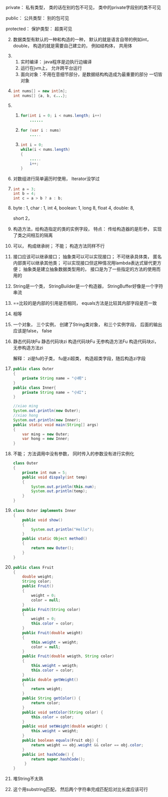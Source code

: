 private： 私有类型， 类的话在别的包不可见， 类中的private字段别的类不可见

public： 公共类型： 别的包可见

protected： 保护类型： 超类可见

2. 数据类型有默认的一种和构造的一种， 默认的就是语言自带的例如int， double， 构造的就是需要自己建立的， 例如结构体， 共用体

3. 1. 实时编译： java程序是边执行边编译
   2. 运行在jvm上， 允许跨平台运行
   3. 面向对象：不用在意细节部分，是数据结构构造成为最重要的部分 一切皆对象

4. ```java
   int nums[] = new int[n];
   int nums[] {a, b, c...};
   ```

5. 1. ```java
      for(int i = 0; i < nums.length; i++)
          ......
      ```

   2. ```java
      for (var i : nums)
          .....
      ```

   3. ```java
      int i = 0;
      while(i < nums.length)
      {
          .....
          i++;
      }
      ```

6. 对数组进行简单遍历时使用， Iterator没学过

7. ```java
   int a = 3;
   int b = 4;
   int c = a > b ? a : b;
   ```

8. byte : 1,  char : 1, int 4, boolean: 1, long 8, float 4, double: 8, 

   short 2， 

9. 构造方法，给构造指定的类的实例字段， 特点： 传给构造器的是形参， 实现了类之间相互的隔离

10. 可以， 构成继承树； 不能； 构造方法同样不行

11. 接口应该可以继承接口； 抽象类可以可以实现接口； 不可继承具体类， 匿名内部类可以继承其他类； 可以实现接口但这种情况用lambda表达式替代更方便； 抽象类是建立抽象数据类型用的， 接口是为了一些指定的方法的使用而用的

12. String是一个类， StringBuilder是一个构造器， StringBuffer好像是一个字符串流

13. ==比较的是内部的引用是否相同， equals方法是比较其内部字段是否一致

14. 相等

15. 一个对象， 三个实例， 创建了String类对象， 和三个实例字段， 后面的输出应该是false， false

16. 静态代码块Fu 静态代码块zi 构造代码块Fu  无参构造方法Fu 构造代码块zi， 无参构造方法zi

    解释： zi是fu的子类， fu是zi超类， 构造超类字段，随后构造zi字段

17. ```java
    public class Outer
    {
        private String name = "小明"；
    }
    public class Inner{
        private String name = "小红"；
    }
    
    //xiao ming
    System.out.println(new Outer);
    //xiao hong
    System.out.println(new Inner);
    public static void main(String[] args)
    {
        var ming = new Outer;
        var hong = new Inner;
    }
    ```

18. 不能； 方法调用中没有参数， 同时传入的参数没有进行实例化

    ```java
    class Outer
    {
        private int num = 5;
        public void dispaly(int temp)
        {
            System.out.println(this.num);
            System.out.println(temp);
        }
    }
    ```

19. ```java
    class Outer implements Inner
    {
        public void show()
        {
            System.out.println("Hello");
        }
        public static Object method()
        {
            return new Outer();
        }
    }
    ```

20. ```java
    public class Fruit 
    {
        double weight;
        String color;
        public Fruit()
        {
            weight = 0;
            color = null;
        }
        public Fruit(String color)
        {
            weight = 0;
            this.color = color;
        }
        public Fruit(double weight)
        {
            this.weight = weight;
            color = null;
        }
        public Fruit(double weigth, String color)
        {
            this.weight = weigth;
            this.color = color;
        }
        public double getWeight()
        {
            return weight;
        }
        public String getColor() {
            return color;
        }
        public void setColor(String color) {
            this.color = color;
        }
        public void setWeight(double weight) {
            this.weight = weight;
        }
        public boolean equals(Fruit obj) {
            return weight == obj.weight && color == obj.color;
        }
        public int hashCode() {
            return super.hashCode();
         }
    }
    ```

21. 堆String不太熟

22. 这个用substring匹配， 然后两个字符串完成匹配后对比长度应该可行

